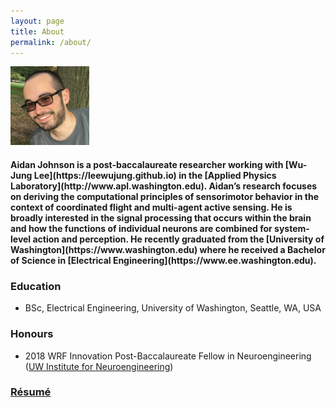 ```yaml
---
layout: page
title: About
permalink: /about/
---
```

<div align="left">
    <img src="https://github.com/aidanjohnson/aidanjohnson.github.io/raw/master/johnsonaidan_resume/johnsonaidan_photo_uwin.jpg" alt="AJ Photo" style="width:25%"><h4>Aidan Johnson is a post-baccalaureate researcher working with [Wu-Jung Lee](https://leewujung.github.io) in the [Applied Physics Laboratory](http://www.apl.washington.edu). Aidan’s research focuses on deriving the computational principles of sensorimotor behavior in the context of coordinated flight and multi-agent active sensing. He is broadly interested in the signal processing that occurs within the brain and how the functions of individual neurons are combined for system-level action and perception. He recently graduated from the [University of Washington](https://www.washington.edu) where he received a Bachelor of Science in [Electrical Engineering](https://www.ee.washington.edu).</h4>
</div>

### Education
* BSc, Electrical Engineering, University of Washington, Seattle, WA, USA 

### Honours
* 2018 WRF Innovation Post-Baccalaureate Fellow in Neuroengineering ([UW Institute for Neuroengineering](http://uwin.washington.edu/students/post-bacs/current/))

### [Résumé](https://github.com/aidanjohnson/aidanjohnson.github.io/raw/master/johnsonaidan_resume/johnsonaidan_resume.pdf)
